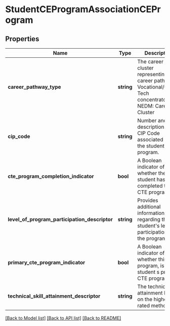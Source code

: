 # StudentCEProgramAssociationCEProgram

## Properties
Name | Type | Description | Notes
------------ | ------------- | ------------- | -------------
**career_pathway_type** | **string** | The career cluster representing the career path of the Vocational/Career Tech concentrator.  NEDM: Career Cluster     | 
**cip_code** | **string** | Number and description of the CIP Code associated with the student s CTE program. | [optional] 
**cte_program_completion_indicator** | **bool** | A Boolean indicator of whether the student has completed the CTE program. | [optional] 
**level_of_program_participation_descriptor** | **string** | Provides additional information regarding the student&#39;s level of participation in the program. | 
**primary_cte_program_indicator** | **bool** | A Boolean indicator of whether this CTE program, is the student s primary CTE program. | [optional] 
**technical_skill_attainment_descriptor** | **string** | The technical skill attainment based on the highest rated method. | 

[[Back to Model list]](../README.md#documentation-for-models) [[Back to API list]](../README.md#documentation-for-api-endpoints) [[Back to README]](../README.md)


